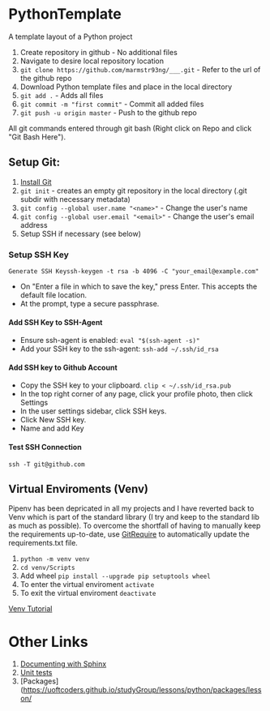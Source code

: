 # PythonTemplate
A template layout of a Python project

1. Create repository in github - No additional files
2. Navigate to desire local repository location
3. ```git clone https://github.com/marmstr93ng/___.git``` - Refer to the url of the github repo
4. Download Python template files and place in the local directory
5. ```git add .``` - Adds all files
6. ```git commit -m "first commit"``` - Commit all added files
7. ```git push -u origin master``` - Push to the github repo

All git commands entered through git bash (Right click on Repo and click "Git Bash Here").

## Setup Git:
1. [Install Git](https://git-scm.com/book/en/v2/Getting-Started-Installing-Git)
2. ```git init``` - creates an empty git repository in the local directory (.git subdir with necessary metadata)
3. ```git config --global user.name "<name>"``` - Change the user's name
4. ```git config --global user.email "<email>"``` - Change the user's email address
5. Setup SSH if necessary (see below)

### Setup SSH Key
```Generate SSH Keyssh-keygen -t rsa -b 4096 -C "your_email@example.com"```
- On "Enter a file in which to save the key," press Enter. This accepts the default file location.
- At the prompt, type a secure passphrase.

#### Add SSH Key to SSH-Agent
- Ensure ssh-agent is enabled: ```eval "$(ssh-agent -s)"```
- Add your SSH key to the ssh-agent: ```ssh-add ~/.ssh/id_rsa```

#### Add SSH key to Github Account
- Copy the SSH key to your clipboard. ```clip < ~/.ssh/id_rsa.pub```
- In the top right corner of any page, click your profile photo, then click Settings
- In the user settings sidebar, click SSH keys.
- Click New SSH key.
- Name and add Key

#### Test SSH Connection
```ssh -T git@github.com```

## Virtual Enviroments (Venv)
Pipenv has been depricated in all my projects and I have reverted back to Venv which is part of the standard library (I try and keep to the standard lib as much as possible). To overcome the shortfall of having to manually keep the requirements up-to-date, use [GitRequire](https://github.com/marmstr93ng/GitRequire.git) to automatically update the requirements.txt file.

1. ```python -m venv venv```
2. ```cd venv/Scripts```
2. Add wheel ```pip install --upgrade pip setuptools wheel```
3. To enter the virtual enviroment ```activate```
4. To exit the virtual enviroment ```deactivate```

[Venv Tutorial](https://chriswarrick.com/blog/2018/09/04/python-virtual-environments/)


# Other Links
1. [Documenting with Sphinx](http://www.sphinx-doc.org/en/stable/tutorial.html)
2. [Unit tests](https://docs.python.org/3.5/library/unittest.html)
3. [Packages](https://uoftcoders.github.io/studyGroup/lessons/python/packages/lesson/
